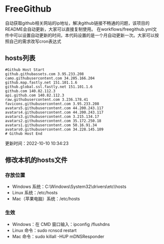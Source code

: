 # FreeGithub
自动获取github相关网站的ip地址，解决github链接不畅通的问题，该项目的README会自动更新，大家可以直接复制使用。
在workflows/freegithub.yml文件中可以设置自动更新的时间，本代码设置的是一个月自动更新一次。大家可以按照自己的需求改写cron表达式

## hosts列表
```base
#Github Host Start
github.githubassets.com 3.95.233.208
camo.githubusercontent.com 34.205.166.204
github.map.fastly.net 151.101.1.6
github.global.ssl.fastly.net 151.101.1.6
github.com 140.82.112.3
api.github.com 140.82.112.3
raw.githubusercontent.com 3.236.178.41
favicons.githubusercontent.com 3.95.233.208
avatars5.githubusercontent.com 44.200.243.117
avatars4.githubusercontent.com 44.200.243.117
avatars3.githubusercontent.com 3.215.134.17
avatars2.githubusercontent.com 35.172.250.18
avatars1.githubusercontent.com 50.16.91.34
avatars0.githubusercontent.com 34.228.145.109
# Github Host End
```

更新时间：2022-10-10 10:34:23

## 修改本机的hosts文件
### 存放位置
* Windows 系统：C:\Windows\System32\drivers\etc\hosts
* Linux 系统：/etc/hosts
* Mac（苹果电脑）系统：/etc/hosts

### 生效
* Windows：在 CMD 窗口输入：ipconfig /flushdns
* Linux 命令：sudo rcnscd restart
* Mac 命令：sudo killall -HUP mDNSResponder